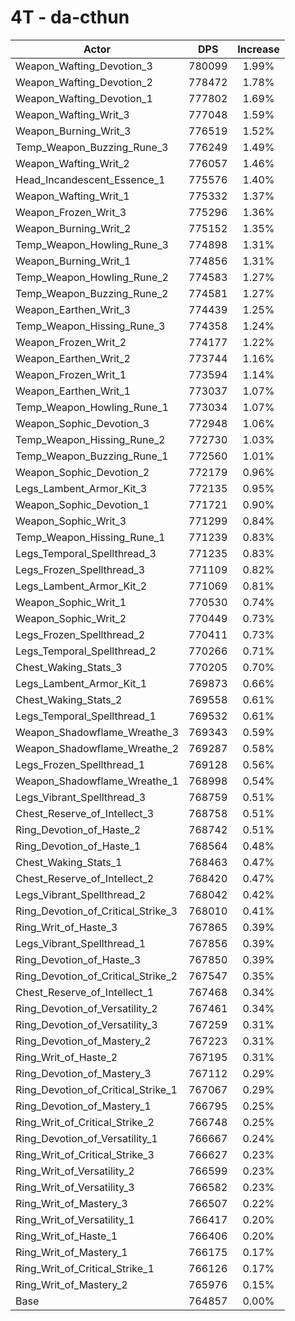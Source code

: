 # 4T - da-cthun
| Actor | DPS | Increase |
|---|:---:|:---:|
|Weapon_Wafting_Devotion_3|780099|1.99%|
|Weapon_Wafting_Devotion_2|778472|1.78%|
|Weapon_Wafting_Devotion_1|777802|1.69%|
|Weapon_Wafting_Writ_3|777048|1.59%|
|Weapon_Burning_Writ_3|776519|1.52%|
|Temp_Weapon_Buzzing_Rune_3|776249|1.49%|
|Weapon_Wafting_Writ_2|776057|1.46%|
|Head_Incandescent_Essence_1|775576|1.40%|
|Weapon_Wafting_Writ_1|775332|1.37%|
|Weapon_Frozen_Writ_3|775296|1.36%|
|Weapon_Burning_Writ_2|775152|1.35%|
|Temp_Weapon_Howling_Rune_3|774898|1.31%|
|Weapon_Burning_Writ_1|774856|1.31%|
|Temp_Weapon_Howling_Rune_2|774583|1.27%|
|Temp_Weapon_Buzzing_Rune_2|774581|1.27%|
|Weapon_Earthen_Writ_3|774439|1.25%|
|Temp_Weapon_Hissing_Rune_3|774358|1.24%|
|Weapon_Frozen_Writ_2|774177|1.22%|
|Weapon_Earthen_Writ_2|773744|1.16%|
|Weapon_Frozen_Writ_1|773594|1.14%|
|Weapon_Earthen_Writ_1|773037|1.07%|
|Temp_Weapon_Howling_Rune_1|773034|1.07%|
|Weapon_Sophic_Devotion_3|772948|1.06%|
|Temp_Weapon_Hissing_Rune_2|772730|1.03%|
|Temp_Weapon_Buzzing_Rune_1|772560|1.01%|
|Weapon_Sophic_Devotion_2|772179|0.96%|
|Legs_Lambent_Armor_Kit_3|772135|0.95%|
|Weapon_Sophic_Devotion_1|771721|0.90%|
|Weapon_Sophic_Writ_3|771299|0.84%|
|Temp_Weapon_Hissing_Rune_1|771239|0.83%|
|Legs_Temporal_Spellthread_3|771235|0.83%|
|Legs_Frozen_Spellthread_3|771109|0.82%|
|Legs_Lambent_Armor_Kit_2|771069|0.81%|
|Weapon_Sophic_Writ_1|770530|0.74%|
|Weapon_Sophic_Writ_2|770449|0.73%|
|Legs_Frozen_Spellthread_2|770411|0.73%|
|Legs_Temporal_Spellthread_2|770266|0.71%|
|Chest_Waking_Stats_3|770205|0.70%|
|Legs_Lambent_Armor_Kit_1|769873|0.66%|
|Chest_Waking_Stats_2|769558|0.61%|
|Legs_Temporal_Spellthread_1|769532|0.61%|
|Weapon_Shadowflame_Wreathe_3|769343|0.59%|
|Weapon_Shadowflame_Wreathe_2|769287|0.58%|
|Legs_Frozen_Spellthread_1|769128|0.56%|
|Weapon_Shadowflame_Wreathe_1|768998|0.54%|
|Legs_Vibrant_Spellthread_3|768759|0.51%|
|Chest_Reserve_of_Intellect_3|768758|0.51%|
|Ring_Devotion_of_Haste_2|768742|0.51%|
|Ring_Devotion_of_Haste_1|768564|0.48%|
|Chest_Waking_Stats_1|768463|0.47%|
|Chest_Reserve_of_Intellect_2|768420|0.47%|
|Legs_Vibrant_Spellthread_2|768042|0.42%|
|Ring_Devotion_of_Critical_Strike_3|768010|0.41%|
|Ring_Writ_of_Haste_3|767865|0.39%|
|Legs_Vibrant_Spellthread_1|767856|0.39%|
|Ring_Devotion_of_Haste_3|767850|0.39%|
|Ring_Devotion_of_Critical_Strike_2|767547|0.35%|
|Chest_Reserve_of_Intellect_1|767468|0.34%|
|Ring_Devotion_of_Versatility_2|767461|0.34%|
|Ring_Devotion_of_Versatility_3|767259|0.31%|
|Ring_Devotion_of_Mastery_2|767223|0.31%|
|Ring_Writ_of_Haste_2|767195|0.31%|
|Ring_Devotion_of_Mastery_3|767112|0.29%|
|Ring_Devotion_of_Critical_Strike_1|767067|0.29%|
|Ring_Devotion_of_Mastery_1|766795|0.25%|
|Ring_Writ_of_Critical_Strike_2|766748|0.25%|
|Ring_Devotion_of_Versatility_1|766667|0.24%|
|Ring_Writ_of_Critical_Strike_3|766627|0.23%|
|Ring_Writ_of_Versatility_2|766599|0.23%|
|Ring_Writ_of_Versatility_3|766582|0.23%|
|Ring_Writ_of_Mastery_3|766507|0.22%|
|Ring_Writ_of_Versatility_1|766417|0.20%|
|Ring_Writ_of_Haste_1|766406|0.20%|
|Ring_Writ_of_Mastery_1|766175|0.17%|
|Ring_Writ_of_Critical_Strike_1|766126|0.17%|
|Ring_Writ_of_Mastery_2|765976|0.15%|
|Base|764857|0.00%|
